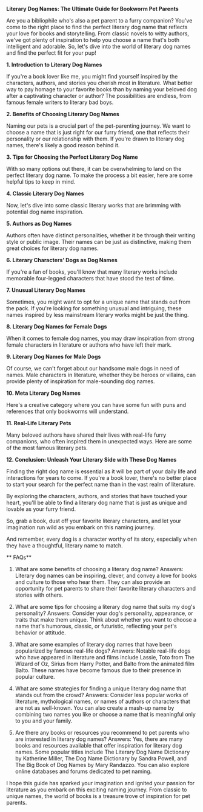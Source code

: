 **Literary Dog Names: The Ultimate Guide for Bookworm Pet Parents**

Are you a bibliophile who's also a pet parent to a furry companion? You've come to the right place to find the perfect literary dog name that reflects your love for books and storytelling. From classic novels to witty authors, we've got plenty of inspiration to help you choose a name that's both intelligent and adorable. So, let's dive into the world of literary dog names and find the perfect fit for your pup!

**1. Introduction to Literary Dog Names**

If you're a book lover like me, you might find yourself inspired by the characters, authors, and stories you cherish most in literature. What better way to pay homage to your favorite books than by naming your beloved dog after a captivating character or author? The possibilities are endless, from famous female writers to literary bad boys. 

**2. Benefits of Choosing Literary Dog Names**

Naming our pets is a crucial part of the pet-parenting journey. We want to choose a name that is just right for our furry friend, one that reflects their personality or our relationship with them. If you're drawn to literary dog names, there's likely a good reason behind it. 

**3. Tips for Choosing the Perfect Literary Dog Name**

With so many options out there, it can be overwhelming to land on the perfect literary dog name. To make the process a bit easier, here are some helpful tips to keep in mind. 

**4. Classic Literary Dog Names**

Now, let's dive into some classic literary works that are brimming with potential dog name inspiration. 

**5. Authors as Dog Names**

Authors often have distinct personalities, whether it be through their writing style or public image. Their names can be just as distinctive, making them great choices for literary dog names. 

**6. Literary Characters' Dogs as Dog Names**

If you're a fan of books, you'll know that many literary works include memorable four-legged characters that have stood the test of time. 

**7. Unusual Literary Dog Names**

Sometimes, you might want to opt for a unique name that stands out from the pack. If you're looking for something unusual and intriguing, these names inspired by less mainstream literary works might be just the thing. 

**8. Literary Dog Names for Female Dogs**

When it comes to female dog names, you may draw inspiration from strong female characters in literature or authors who have left their mark. 

**9. Literary Dog Names for Male Dogs**

Of course, we can't forget about our handsome male dogs in need of names. Male characters in literature, whether they be heroes or villains, can provide plenty of inspiration for male-sounding dog names. 

**10. Meta Literary Dog Names**

Here's a creative category where you can have some fun with puns and references that only bookworms will understand. 

**11. Real-Life Literary Pets**

Many beloved authors have shared their lives with real-life furry companions, who often inspired them in unexpected ways. Here are some of the most famous literary pets. 

**12. Conclusion: Unleash Your Literary Side with These Dog Names**

Finding the right dog name is essential as it will be part of your daily life and interactions for years to come. If you're a book lover, there's no better place to start your search for the perfect name than in the vast realm of literature. 

By exploring the characters, authors, and stories that have touched your heart, you'll be able to find a literary dog name that is just as unique and lovable as your furry friend. 

So, grab a book, dust off your favorite literary characters, and let your imagination run wild as you embark on this naming journey. 

And remember, every dog is a character worthy of its story, especially when they have a thoughtful, literary name to match. 

** FAQs**

1.  What are some benefits of choosing a literary dog name?
    Answers: Literary dog names can be inspiring, clever, and convey a love for books and culture to those who hear them. They can also provide an opportunity for pet parents to share their favorite literary characters and stories with others.

2.  What are some tips for choosing a literary dog name that suits my dog's personality?
    Answers: Consider your dog's personality, appearance, or traits that make them unique. Think about whether you want to choose a name that's humorous, classic, or futuristic, reflecting your pet's behavior or attitude.

3.  What are some examples of literary dog names that have been popularized by famous real-life dogs?
    Answers: Notable real-life dogs who have appeared in literature and films include Lassie, Toto from The Wizard of Oz, Sirius from Harry Potter, and Balto from the animated film Balto. These names have become famous due to their presence in popular culture.

4.  What are some strategies for finding a unique literary dog name that stands out from the crowd?
    Answers: Consider less popular works of literature, mythological names, or names of authors or characters that are not as well-known. You can also create a mash-up name by combining two names you like or choose a name that is meaningful only to you and your family.

5.  Are there any books or resources you recommend to pet parents who are interested in literary dog names?
    Answers: Yes, there are many books and resources available that offer inspiration for literary dog names. Some popular titles include The Literary Dog Name Dictionary by Katherine Miller, The Dog Name Dictionary by Sandra Powell, and The Big Book of Dog Names by Mary Randazzo. You can also explore online databases and forums dedicated to pet naming. 

I hope this guide has sparked your imagination and ignited your passion for literature as you embark on this exciting naming journey. From classic to unique names, the world of books is a treasure trove of inspiration for pet parents.